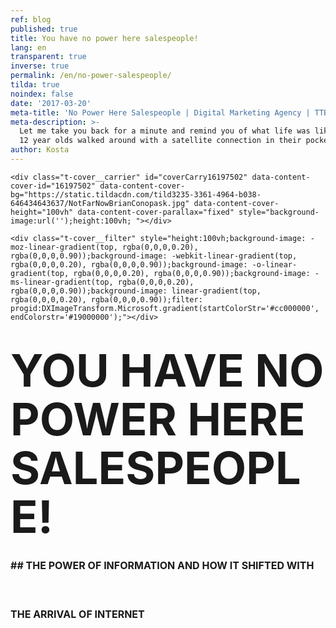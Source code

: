 ```yaml
---
ref: blog
published: true
title: You have no power here salespeople!
lang: en
transparent: true
inverse: true
permalink: /en/no-power-salespeople/
tilda: true
noindex: false
date: '2017-03-20'
meta-title: 'No Power Here Salespeople | Digital Marketing Agency | TTBA Group '
meta-description: >-
  Let me take you back for a minute and remind you of what life was like before
  12 year olds walked around with a satellite connection in their pocket.
author: Kosta
---
```

<!--allrecords-->
<div id="allrecords" class="t-records" data-hook="blocks-collection-content-node" data-tilda-project-id="56887" data-tilda-page-id="699959">

<div id="rec16197502" class="r" style=" " data-animationappear="off" data-record-type="274">
<!-- t255 -->
<!-- cover -->
	




<div class="t-cover" id="recorddiv16197502" bgimgfield="img" style="height:100vh; background-image:url('https://static.tildacdn.com/tild3235-3361-4964-b038-646434643637/-/resize/20x/NotFarNowBrianConopask.jpg');">

	<div class="t-cover__carrier" id="coverCarry16197502" data-content-cover-id="16197502" data-content-cover-bg="https://static.tildacdn.com/tild3235-3361-4964-b038-646434643637/NotFarNowBrianConopask.jpg" data-content-cover-height="100vh" data-content-cover-parallax="fixed" style="background-image:url('');height:100vh; "></div>
      
    <div class="t-cover__filter" style="height:100vh;background-image: -moz-linear-gradient(top, rgba(0,0,0,0.20), rgba(0,0,0,0.90));background-image: -webkit-linear-gradient(top, rgba(0,0,0,0.20), rgba(0,0,0,0.90));background-image: -o-linear-gradient(top, rgba(0,0,0,0.20), rgba(0,0,0,0.90));background-image: -ms-linear-gradient(top, rgba(0,0,0,0.20), rgba(0,0,0,0.90));background-image: linear-gradient(top, rgba(0,0,0,0.20), rgba(0,0,0,0.90));filter: progid:DXImageTransform.Microsoft.gradient(startColorStr='#cc000000', endColorstr='#19000000');"></div>
  <div class="t255">
  <div class="t-container">
    <div class="t-width t-width_10 t255__mainblock">
        <div class="t-cover__wrapper t-valign_middle" style="height:100vh;"> 
          <div class="t255__wrapper" data-hook-content="covercontent">
                        <h1 class="t255__title t-title t-title_sm t-uppercase " style="text-transform:uppercase;" field="title"><div style="font-size:72px;line-height:78px;" data-customstyle="yes">You Have No Power Here Salespeople!<br><span style="font-size: 16px;">## The power of information and how it shifted with the arrival of Internet</span> <br></div></h1>            <span class="space"></span>
          </div>
        </div>
        <div class="t255__userblock">
          <div class="t255__userblock-img t-bgimg " imgfield="img2" data-original="https://static.tildacdn.com/tild6534-3332-4831-a564-653335383132/49759ab977eb49179ea12ef7921c199f.jpg" style="background-image: url('https://static.tildacdn.com/tild6534-3332-4831-a564-653335383132/-/resize/20x/49759ab977eb49179ea12ef7921c199f.jpg');"></div>          <div class="t255__userblock-descr t-descr t-descr_xxs " field="title2">By <strong>Konstantin Kostychuk</strong><strong><br>CEO at TTBA Group</strong><strong></strong></div>          <div class="t255__userblock-date t-descr t-descr_xxs " field="descr2">on March 20, 2017</div>        </div>
    </div>
  </div>
  </div>
  

</div>
    
</div>


<div id="rec16378298" class="r" style="padding-top:0px;padding-bottom:0px; " data-animationappear="off" data-record-type="449">

<!-- T381 -->
<div id="nav16378298marker"></div>
<div id="nav16378298" class="t449   " data-navmarker="nav16378298marker" data-appearoffset="" data-hideoffset="">
    <div class="t449__wrapper ">
      <script type="text/javascript" src="//yastatic.net/share2/share.js" charset="utf-8"></script>
      <div class="t449__share_buttons ya-share2" data-direction="vertical" data-yasharel10n="en" data-services="facebook,twitter"></div>         
    </div>
</div>

</div>


<div id="rec16197503" class="r" style="padding-top:90px;padding-bottom:60px;background-color:#ededed; " data-record-type="127" data-bg-color="#ededed">
<!-- T119 -->
<div class="t119">
	<div class="t-container ">
	  	<div class="t-col t-col_8 t-prefix_2">
			<div class="t119__preface t-descr t-opacity_70" style="opacity:0.70;" field="text"><div style="font-size:20px;text-align:left;" data-customstyle="yes"><strong></strong><strong>Picture this:</strong> Your car is a piece of crap. It's all rusty and the more you repair it the more it falls apart. After the last snowstorm, you made a decision; you're buying a new car! <br><br> What do you do? You Google it! You open your computer or your mobile device and you start looking at the different makes, models and prices of cars. After reading reviews, watching videos and comparing 3 to 10 different options, you select your vehicle of choice and you drive down to the nearest dealership to buy it. <br><br></div></div>
		</div>
	</div>
</div>
</div>


<div id="rec16197504" class="r" style="padding-top:0px;padding-bottom:0px; " data-record-type="179">
<!-- cover -->
	




<div class="t-cover" id="recorddiv16197504" bgimgfield="img" style="height:100vh; background-image:url('https://static.tildacdn.com/tild6661-3536-4532-a631-323463393132/-/resize/20x/Car_dealership.jpg');">

	<div class="t-cover__carrier" id="coverCarry16197504" data-content-cover-id="16197504" data-content-cover-bg="https://static.tildacdn.com/tild6661-3536-4532-a631-323463393132/Car_dealership.jpg" data-content-cover-height="100vh" data-content-cover-parallax="fixed" style="background-image:url('');height:100vh; "></div>
      
    <div class="t-cover__filter" style="height:100vh;background-image: -moz-linear-gradient(top, rgba(0,0,0,0.60), rgba(0,0,0,0.60));background-image: -webkit-linear-gradient(top, rgba(0,0,0,0.60), rgba(0,0,0,0.60));background-image: -o-linear-gradient(top, rgba(0,0,0,0.60), rgba(0,0,0,0.60));background-image: -ms-linear-gradient(top, rgba(0,0,0,0.60), rgba(0,0,0,0.60));background-image: linear-gradient(top, rgba(0,0,0,0.60), rgba(0,0,0,0.60));filter: progid:DXImageTransform.Microsoft.gradient(startColorStr='#66000000', endColorstr='#66000000');"></div>

<!-- T164 -->
<div class="t164">
	<div class="t-container">
		<div class="t-cover__wrapper t-valign_middle" style="height:100vh;">      
          <div class="t-col t-col_8 t-prefix_2 t-align_left">
            <div data-hook-content="covercontent">
            <div class="t164__wrapper">
	          	          	          <div class="t164__descr t-descr t-descr_xxxl" field="descr"><div style="font-size:30px;" data-customstyle="yes"><br>Now image again that your car is a piece of crap but this time it's 1987. <br></div></div>	          <div class="t164__text t-text t-text_md" field="text"><div style="font-size:18px;" data-customstyle="yes">If you wanted to buy a new car 30 years ago, what did you do? Those of you who are old enough will remember that your options were not many. We have this amazing capacity as human beings to quickly get used to the good things in life and expect them to be the new standards. <br> <br>So let me take you back for a minute and remind you of what life was like before 12 year olds walked around with a satellite connection in their pocket. <br><br><strong>Here's what you did when shopping for a car: <br></strong>1. Pick a make and find the nearest dealership. <br>2. Drive there (or take the bus). <br>3. Compare pricing options, deals, promotions and features. <br>4. Haggle with a salesperson. <br>5. Get haggled. <br>6. Then drive down to another dealership and repeat steps 1 through 5. <br>7. Do that three, four or even 10 times. <br> <br><br></div></div>            </div>
            </div>
          </div>
		</div>
	</div>
</div>

  

</div>
    
</div>


<div id="rec16197505" class="r" style="padding-top:75px;padding-bottom:0px; " data-record-type="106">
<!-- T004 -->
<div class="t004">
	<div class="t-container ">
	  	<div class="t-col t-col_8 t-prefix_2">
			<div field="text" class="t-text t-text_md  "><div style="font-size:18px;" data-customstyle="yes">If you're reading this and you're a business owner, you're probably thinking "A client coming to your store without Googling a single thing, that's great! Half the battle is already won! Business owners had it SO EASY back then!" And you're right! Without easy access to information, consumers had no choice but to come see you at the store. Good for business, not so good for the consumer. <br><br> First of all, most people couldn't haggle if their life depended on it. <br><br> Most of us can haggle for fruits or other produce at a summer market. It doesn't take a genius to compare apples to apples and oranges to oranges. But comparing a Volkswagen Passat to a Honda Accord can prove more difficult to do. Especially if your adversary is a salesman who has all the up-to-date information about his products while you only know what your uncle told you about his Oldsmobile. Guess who's coming out on top in that transaction. <br><br> <em>Do you see where I'm going with this yet? <br></em><br> The only reason you went to 10 different car dealerships 30 years ago is because you had no other choice. If you wanted information about a car, you went to a car salesman. If you wanted information about a fridge, a TV or any other product or service, you had to get out of your home and drive to the store. <br></div></div>
		</div>
	</div>
</div>
</div>


<div id="rec16376790" class="r" style="padding-top:0px;padding-bottom:0px; " data-record-type="223">
<!-- T195 -->
<div class="t195">
  <div class="t-container">
                
      <div class="t-col t-col_4 t-prefix_2">
        <div class="t195__text t-text t-text_md" field="text"><div style="font-size:18px;" data-customstyle="yes"><u><br>The power of information was consolidated within the salespeople.</u> They knew how to use it and how to squeeze as much as they could out of every customer. They'd get away with it time after time after time. It's no wonder that to this day, when most people think of a salesman they are thinking of someone who's pushy, persistent and aggressive. Source <a href="https://research.hubspot.com/charts/sales-description-word-cloud" target="_blank" style="color:#6072fc !important;" rel="color:#7181f7 !important;">HubSpot</a></div></div>
      </div>
          <div class="t-col t-col_4  t195__imgsection" itemscope="" itemtype="http://schema.org/ImageObject"><meta itemprop="image" content="https://static.tildacdn.com/tild3138-3162-4234-a538-313332356161/Sales_word_cloud.png">        <img class="t195__img t-img" data-tu-max-width="1200" data-tu-max-height="1200" src="https://static.tildacdn.com/tild3138-3162-4234-a538-313332356161/-/empty/Sales_word_cloud.png" data-original="https://static.tildacdn.com/tild3138-3162-4234-a538-313332356161/Sales_word_cloud.png" imgfield="img"><br>        <div class="t195__sectitle t-descr" field="imgtitle" itemprop="name"></div>
        <div class="t195__secdescr t-descr" field="imgdescr" itemprop="description"></div>
      </div>
      </div>
</div>
</div>


<div id="rec16375614" class="r" style="padding-top:15px;padding-bottom:30px; " data-record-type="106">
<!-- T004 -->
<div class="t004">
	<div class="t-container ">
	  	<div class="t-col t-col_8 t-prefix_2">
			<div field="text" class="t-text t-text_md  "><strong>Fast-forward a decade: Enters Internet.<br></strong><br>From its first appearance in the early nineties, Internet has changed the way we consume information, the way we shop, communicate and pretty much live. Advances in technology, and the incredibly rapid spread of connectivity across the developed world (and now beyond) has changed the relationship between consumers and salespeople forever (and for the better).</div>
		</div>
	</div>
</div>
</div>


<div id="rec16308241" class="r" style="padding-top:75px;padding-bottom:45px; " data-record-type="271">
<!-- t250 -->
<div class="t250">
  <div class="t-container">
    <div class="t-row">
      <div class="t-col t-col_10 t-prefix_1">
        <div class="t250__text t-text-impact t-text-impact_sm" field="text">
          Today's consumer wants information right NOW and he only wants to move his thumbs to get it.<br>
        </div>
        <div>
          <a class="t250__link" href="https://twitter.com/intent/tweet?url=http://project56887.tilda.ws/page699959.html;text=Today's consumer wants information right NOW and he only wants to move his thumbs to get it.;size=l&amp;count=none" target="_blank">            <div class="t250__icon">
              <svg width="28px" height="25px" viewBox="0 0 28 25">
                  <g stroke="none" stroke-width="1" fill="none" fill-rule="evenodd">
                      <g transform="translate(-704.000000, -1375.000000)" fill="#000000">
                          <path d="M731.2272,1375.449 C730.117467,1376.155 728.887333,1376.668 727.5788,1376.944 C726.532533,1375.748 725.038267,1375 723.386267,1375 C720.2148,1375 717.642533,1377.756 717.642533,1381.155 C717.642533,1381.637 717.693867,1382.106 717.79,1382.557 C713.016,1382.3 708.783333,1379.85 705.949733,1376.126 C705.455067,1377.034 705.171333,1378.092 705.171333,1379.221 C705.171333,1381.356 706.185867,1383.24 707.7268,1384.343 C706.785067,1384.311 705.899333,1384.034 705.124667,1383.573 L705.124667,1383.65 C705.124667,1386.631 707.104267,1389.12 709.733467,1389.686 C709.250933,1389.827 708.7432,1389.902 708.2196,1389.902 C707.85,1389.902 707.489733,1389.863 707.1388,1389.792 C707.870533,1392.236 709.992,1394.017 712.505467,1394.066 C710.538933,1395.716 708.061867,1396.701 705.370133,1396.701 C704.906267,1396.701 704.449867,1396.672 704,1396.615 C706.5424,1398.361 709.561733,1399.38 712.806,1399.38 C723.3732,1399.38 729.150533,1390.002 729.150533,1381.868 C729.150533,1381.601 729.1468,1381.335 729.134667,1381.071 C730.256533,1380.204 731.230933,1379.12 732,1377.884 C730.970533,1378.374 729.8636,1378.704 728.7016,1378.853 C729.886933,1378.094 730.797867,1376.887 731.2272,1375.449 L731.2272,1375.449 Z" id="Shape" sketch:type="MSShapeGroup"></path>
                      </g>
                  </g>
              </svg>              
            </div>
                      </a>        </div>
      </div>
    </div>
  </div>
</div>
</div>


<div id="rec16197506" class="r" style="padding-top:0px;padding-bottom:0px; " data-record-type="179">
<!-- cover -->
	




<div class="t-cover" id="recorddiv16197506" bgimgfield="img" style="height:90vh; background-image:url('https://static.tildacdn.com/tild6566-3065-4232-b736-613362616238/-/resize/20x/network_cables.jpg');">

	<div class="t-cover__carrier" id="coverCarry16197506" data-content-cover-id="16197506" data-content-cover-bg="https://static.tildacdn.com/tild6566-3065-4232-b736-613362616238/network_cables.jpg" data-content-cover-height="90vh" data-content-cover-parallax="fixed" style="background-image:url('');height:90vh; "></div>
      
    <div class="t-cover__filter" style="height:90vh;background-image: -moz-linear-gradient(top, rgba(0,0,0,0.70), rgba(0,0,0,0.70));background-image: -webkit-linear-gradient(top, rgba(0,0,0,0.70), rgba(0,0,0,0.70));background-image: -o-linear-gradient(top, rgba(0,0,0,0.70), rgba(0,0,0,0.70));background-image: -ms-linear-gradient(top, rgba(0,0,0,0.70), rgba(0,0,0,0.70));background-image: linear-gradient(top, rgba(0,0,0,0.70), rgba(0,0,0,0.70));filter: progid:DXImageTransform.Microsoft.gradient(startColorStr='#4c000000', endColorstr='#4c000000');"></div>

<!-- T164 -->
<div class="t164">
	<div class="t-container">
		<div class="t-cover__wrapper t-valign_middle" style="height:90vh;">      
          <div class="t-col t-col_8 t-prefix_2 t-align_left">
            <div data-hook-content="covercontent">
            <div class="t164__wrapper">
	          	          	          <div class="t164__descr t-descr t-descr_xxxl" field="descr"><div style="font-size:42px;" data-customstyle="yes">The Power Shift<br></div></div>	          <div class="t164__text t-text t-text_md" field="text"><div style="font-size:18px;" data-customstyle="yes"><u></u>After decades of being abused and mistreated, the consumer is finally coming out on top. He is now king! He decides when he wants to look for your product, how he does it and where he does it. <br><br> But for the most part, they all start in the same place. Here are a few figures: <br>- 81% of shoppers conduct online research before buying <br>- 60% start their research on a search engine like Google <br>- 61% of shoppers read product reviews before making a purchase<br><a href="http://www.adweek.com/digital/81-shoppers-conduct-online-research-making-purchase-infographic/" style="color:#8585f5 !important;" rel="color:#8585f5 !important;"><span style="color: rgb(95, 113, 245);">(Source)</span><br></a> <br>By the time a consumer walks into a car dealership in 2017, his mind is already made up! And it's <u>not only cars</u>; it's the same story for the majority of products or services that you will see today! If 30 years ago, the sales cycle started when a customer would walk through the doors, today it starts when the consumer simply feels a need or a want. And with a smart phone in his pocket, he can start looking to fulfill that need within seconds. There's no need to speak with a salesman any more. All of the latest information is easily accessible online. <br> <br>The dynamic of our work as businesspeople and as salespeople has changed the day that the power of information shifted from us towards the customer. Those who adapted survived and thrived, the rest died out, much like the dinosaurs did. <br><br></div></div>            </div>
            </div>
          </div>
		</div>
	</div>
</div>

  

</div>
    
</div>


<div id="rec16197507" class="r" style="padding-top:60px;padding-bottom:15px;background-color:#ffffff; " data-record-type="184" data-bg-color="#ffffff">
<!-- T169 -->
<div class="t169">
  <div class="t-container_100">
    <div class="t-row">
      <div class="t-col_100">
        <h2 class="t169__text t-title" field="text"><div style="font-size:30px;line-height:40px;text-align:center;color:#444444;" data-customstyle="yes"><span style="font-weight: 300;">So what can you do? How can you market your business<br>when the consumer calls all the shots? </span><br></div></h2>
      </div>
    </div>
  </div>
</div>
</div>


<div id="rec16309713" class="r" style="padding-top:15px;padding-bottom:15px; " data-record-type="106">
<!-- T004 -->
<div class="t004">
	<div class="t-container ">
	  	<div class="t-col t-col_8 t-prefix_2">
			<div field="text" class="t-text t-text_md  "><strong><span data-redactor-tag="span" style="font-size: 28px;">Business starts with presence. </span><br></strong><br><span style="font-size: 18px;">Being on the first page of Google puts you on the list of companies that will be compared, but it doesn't guarantee contact just yet. Today's consumer will compare a few companies by looking at their overall online presence and then decide which companies he will contact for pricing. (We assume here that your product is the bomb and that your branding is on point.) <br><br> When it comes to online presence, here's what you need to think about: <br> <br><em>- Do you have a website? Is it mobile responsive? (more than 60% of all purchases start from a mobile device) <br>- Is your contact information visible? <br>- Do you have social media accounts? Are they active? <br>- Do you produce and share interesting and useful content? <br>- Does your business have reviews? How are they? <br>- Have you established yourself as an expert in your field? Can you be trusted? <br>- Do you have a Google My Business account? <br>- Did you come up in Google at all? In Google Ads?</em> <br><br> The above list is meant to get you to ask the right questions and start thinking about your business differently. In the next article, we'll look at a more systematic approach to building your marketing funnel and understanding the tools at your disposal at each stage of that model. </span><br></div>
		</div>
	</div>
</div>
</div>


<div id="rec16309789" class="r" style="padding-top:30px;padding-bottom:15px; " data-record-type="271">
<!-- t250 -->
<div class="t250">
  <div class="t-container">
    <div class="t-row">
      <div class="t-col t-col_10 t-prefix_1">
        <div class="t250__text t-text-impact t-text-impact_sm" field="text">
          Online presence is no longer an asset,<br>it's an absolute prerequisite for survival. <br>
        </div>
        <div>
          <a class="t250__link" href="https://twitter.com/intent/tweet?url=http://project56887.tilda.ws/page699959.html;text=Online presence is no longer an asset,it's an absolute prerequisite for survival. ;size=l&amp;count=none" target="_blank">            <div class="t250__icon">
              <svg width="28px" height="25px" viewBox="0 0 28 25">
                  <g stroke="none" stroke-width="1" fill="none" fill-rule="evenodd">
                      <g transform="translate(-704.000000, -1375.000000)" fill="#000000">
                          <path d="M731.2272,1375.449 C730.117467,1376.155 728.887333,1376.668 727.5788,1376.944 C726.532533,1375.748 725.038267,1375 723.386267,1375 C720.2148,1375 717.642533,1377.756 717.642533,1381.155 C717.642533,1381.637 717.693867,1382.106 717.79,1382.557 C713.016,1382.3 708.783333,1379.85 705.949733,1376.126 C705.455067,1377.034 705.171333,1378.092 705.171333,1379.221 C705.171333,1381.356 706.185867,1383.24 707.7268,1384.343 C706.785067,1384.311 705.899333,1384.034 705.124667,1383.573 L705.124667,1383.65 C705.124667,1386.631 707.104267,1389.12 709.733467,1389.686 C709.250933,1389.827 708.7432,1389.902 708.2196,1389.902 C707.85,1389.902 707.489733,1389.863 707.1388,1389.792 C707.870533,1392.236 709.992,1394.017 712.505467,1394.066 C710.538933,1395.716 708.061867,1396.701 705.370133,1396.701 C704.906267,1396.701 704.449867,1396.672 704,1396.615 C706.5424,1398.361 709.561733,1399.38 712.806,1399.38 C723.3732,1399.38 729.150533,1390.002 729.150533,1381.868 C729.150533,1381.601 729.1468,1381.335 729.134667,1381.071 C730.256533,1380.204 731.230933,1379.12 732,1377.884 C730.970533,1378.374 729.8636,1378.704 728.7016,1378.853 C729.886933,1378.094 730.797867,1376.887 731.2272,1375.449 L731.2272,1375.449 Z" id="Shape" sketch:type="MSShapeGroup"></path>
                      </g>
                  </g>
              </svg>              
            </div>
                      </a>        </div>
      </div>
    </div>
  </div>
</div>
</div>


<div id="rec16197508" class="r" style="padding-top:30px;padding-bottom:0px; " data-record-type="493">
<!-- t493 -->

<div class="t493">
			
  <div class="t493__container t-container">
		<div class="t493__flex-wrapper">
	    <div class="t493__box-img-mobile t-col">
	      <div class="t493__tablewrapper">
	        <div class="t493__cell t-cell">
	          <img class="t493__img t-margin_auto t-img" src="https://static.tildacdn.com/tild6462-6661-4664-b635-303765333766/-/empty/salespeople.png" data-original="https://static.tildacdn.com/tild6462-6661-4664-b635-303765333766/salespeople.png" imgfiled="img5">
	        </div>
	      </div>
	    </div>
	    	    <div class="t493__box-text t-col t-col_flex t-valign_middle t-col_6 ">
	      <div class="t493__tablewrapper">
	        <div class="t493__cell t-cell">
	          <div class="t493__item t-item ">
	            	            <div class="t493__textwrapper t-cell t-valign_top">
	              	                <div class="t493__heading t-heading t-heading_sm  t-align_center" style="" field="title">
	              <div style="color:#060606;" data-customstyle="yes"><strong><strong data-redactor-tag="strong">So that's it? Online presence is the answer? Not quite.</strong><br></strong></div></div>	              	                <div class="t493__descr t-descr t-descr_xs t-align_center" style="" field="descr">
	              <div style="font-size:18px;text-align:left;" data-customstyle="yes"><br>Online presence is one of the answers. It's one of the very first answers. If you're thinking about the future of your business and about where your customers are looking for your products, online presence is a good start. <br><br> Active evaluation is when a potential client has found your business, liked what you're offering and is at the stage of comparing you to the competition. "Two-thirds of the touch points during the active-evaluation phase involve […] activities such as Internet reviews and word-of-mouth recommendations from friends and family." <br>Source: <span style="color: rgb(95, 113, 245);"><a href="http://www.mckinsey.com/business-functions/marketing-and-sales/our-insights/the-consumer-decision-journey" style="color: rgb(95, 113, 245);" target="_blank">McKinsey</a> </span><br><br> What does that mean? It means that simply being online is not enough. Just like they do in a store holding two products in front of them, they will also compare your business with others when searching online. <br><strong></strong></div></div>	            </div>
	          </div>
	          	            <div class="t493__item t493__item_padding-top t-item ">
	              	              <div class="t493__textwrapper t-cell t-valign_top">
	                	                  <div class="t493__heading t-heading t-heading_sm t-align_center" style="" field="title2">
	                <div style="color:#515151;" data-customstyle="yes"></div></div>	                	              </div>
	            </div>
	          	          	          	<div class="t493__item t493__item_padding-top t-item ">
	              	              <div class="t493__textwrapper t-cell t-valign_top">
	                	                  <div class="t493__heading t-heading t-heading_sm t-align_center" style="" field="title3">
	                <div style="color:#474747;" data-customstyle="yes"></div></div>	                	              </div>
	            </div>
	          	          	        </div>
	      </div>
	    </div>
	    	      <div class="t493__box-img t-col t-col_flex t-valign_middle t-col_6 ">
	        <div class="t493__tablewrapper">
	          <div class="t493__cell t-cell">
	            <img class="t493__img t-img " src="https://static.tildacdn.com/tild6462-6661-4664-b635-303765333766/-/empty/salespeople.png" data-original="https://static.tildacdn.com/tild6462-6661-4664-b635-303765333766/salespeople.png" imgfield="img5">
	          </div>
	        </div>
	      </div>
	    		</div>
  </div>
		


</div>
</div>


<div id="rec16309511" class="r" style="padding-top:0px;padding-bottom:0px; " data-record-type="179">
<!-- cover -->
	




<div class="t-cover" id="recorddiv16309511" bgimgfield="img" style="height:100vh; background-image:url('https://static.tildacdn.com/tild3762-6438-4731-b039-353833383037/-/resize/20x/iStock_000050225464_Medium1002x666.jpg');">

	<div class="t-cover__carrier" id="coverCarry16309511" data-content-cover-id="16309511" data-content-cover-bg="https://static.tildacdn.com/tild3762-6438-4731-b039-353833383037/iStock_000050225464_Medium1002x666.jpg" data-content-cover-height="100vh" data-content-cover-parallax="fixed" style="background-image:url('');height:100vh; "></div>
      
    <div class="t-cover__filter" style="height:100vh;background-image: -moz-linear-gradient(top, rgba(255,255,255,0.90), rgba(255,255,255,0.80));background-image: -webkit-linear-gradient(top, rgba(255,255,255,0.90), rgba(255,255,255,0.80));background-image: -o-linear-gradient(top, rgba(255,255,255,0.90), rgba(255,255,255,0.80));background-image: -ms-linear-gradient(top, rgba(255,255,255,0.90), rgba(255,255,255,0.80));background-image: linear-gradient(top, rgba(255,255,255,0.90), rgba(255,255,255,0.80));filter: progid:DXImageTransform.Microsoft.gradient(startColorStr='#19ffffff', endColorstr='#33ffffff');"></div>

<!-- T164 -->
<div class="t164">
	<div class="t-container">
		<div class="t-cover__wrapper t-valign_middle" style="height:100vh;">      
          <div class="t-col t-col_8 t-prefix_2 t-align_left">
            <div data-hook-content="covercontent">
            <div class="t164__wrapper">
	          	          	          <div class="t164__descr t-descr t-descr_xxxl" field="descr"><div style="font-size:30px;color:#1a1a1a;" data-customstyle="yes"><strong>Conclusion</strong> <br></div></div>	          <div class="t164__text t-text t-text_md" field="text"><div style="font-size:18px;color:#0b0b0b;" data-customstyle="yes">We've said it, doing business is harder today than it was 30 years ago. There's no denying the fact that there are many more companies opening every week, competition is getting more fierce, sometimes international, and the consumer has access to detailed information at the swipe of a finger. <br> <br>Make no mistake; your competitors are already online. They have been for a while. Online presence is a big step in the right direction but if you haven't made that step by 2017, you're already behind! If your company is not visible online, it is not visible at all. <br> <br>Be smart about your business. Plan, test, adjust and try again. Leave nothing to chance, be calculated and systematic, use the right tools and target the right audience to grow your business. <br> <br>If you're not sure where to start, our consultations are free. <u><a href="#GrowMyBusiness" style="color: rgb(11, 11, 11);" rel="" data-redactor-tag="a">Here</a>'s</u> how to get in touch!<br></div></div>            </div>
            </div>
          </div>
		</div>
	</div>
</div>

  

</div>
    
</div>


<div id="rec16310536" class="r" style=" " data-animationappear="off" data-record-type="330">

<style>
#rec16310536 input::-webkit-input-placeholder {color:#000000; opacity: 0.5;}
#rec16310536 input::-moz-placeholder          {color:#000000; opacity: 0.5;}
#rec16310536 input:-moz-placeholder           {color:#000000; opacity: 0.5;}
#rec16310536 input:-ms-input-placeholder      {color:#000000; opacity: 0.5;}          
#rec16310536 textarea::-webkit-input-placeholder {color:#000000; opacity: 0.5;}
#rec16310536 textarea::-moz-placeholder          {color:#000000; opacity: 0.5;}
#rec16310536 textarea:-moz-placeholder           {color:#000000; opacity: 0.5;}
#rec16310536 textarea:-ms-input-placeholder      {color:#000000; opacity: 0.5;}                    
</style>
<div class="t330">
  <div class="t-popup" data-tooltip-hook="#GrowMyBusiness">
    <div class="t-popup__close">
      <svg width="23px" height="23px" viewBox="0 0 23 23" version="1.1" xmlns="http://www.w3.org/2000/svg" xmlns:xlink="http://www.w3.org/1999/xlink">
        <g stroke="none" stroke-width="1" fill="#fff" fill-rule="evenodd">
          <rect transform="translate(11.313708, 11.313708) rotate(-45.000000) translate(-11.313708, -11.313708) " x="10.3137085" y="-3.6862915" width="2" height="30"></rect>
          <rect transform="translate(11.313708, 11.313708) rotate(-315.000000) translate(-11.313708, -11.313708) " x="10.3137085" y="-3.6862915" width="2" height="30"></rect>
        </g>
      </svg>
    </div>
    <div class="t-popup__container t-width t-width_6">
        <img class="t330__img t-img" src="https://static.tildacdn.com/tild6632-6531-4531-a564-626639616530/-/empty/ttba_moto.jpg" data-original="https://static.tildacdn.com/tild6632-6531-4531-a564-626639616530/ttba_moto.jpg" imgfield="img">        <div class="t330__wrapper t-align_center" style=";">
          <div class="t330__title t-title t-title_xxs"><div style="font-size:16px;" data-customstyle="yes"><span style="font-weight: 400;">We always respond in less than 4 hours.<br><br></span></div></div>                    <form id="form16310536" name="form16310536" role="form" action="https://forms.tildacdn.com/procces/" method="POST" data-formactiontype="2" data-inputbox=".t330__blockinput" data-success-url="https://ttbagroup.com/en/request-submitted" class="js-form-proccess">                                                                  <input type="hidden" name="formservices[]" value="67787a8c45c4f24353fc05cdd55eaa8d" class="js-formaction-services">
                                                      
                                                                                  <div>
                          <div class="js-errorbox-all t330__blockinput-errorbox" style="display:none;">
                              <div class="t330__blockinput-errors-text t-text t-text_xs">
                                  <p class="t330__blockinput-errors-item js-rule-error js-rule-error-all"></p>
                        		<p class="t330__blockinput-errors-item js-rule-error js-rule-error-req">Required field</p>
                        		<p class="t330__blockinput-errors-item js-rule-error js-rule-error-email">Please correct e-mail address</p>
                        		<p class="t330__blockinput-errors-item js-rule-error js-rule-error-name">Name Wrong. Correct please</p>
                        		<p class="t330__blockinput-errors-item js-rule-error js-rule-error-phone">Please correct phone number</p>
                        		<p class="t330__blockinput-errors-item js-rule-error js-rule-error-string">Please enter letter, number or punctuation symbols.</p>
                              </div>
                          </div>
                          <div class="js-successbox t330__blockinput-success t-text t-text_xs" style="display:none;">
                                                            Thank You! Your request has been submitted.
                                                      </div>                
                        </div>
                        <div class="t330__input-wrapper">
                                                                              <div class="t330__blockinput">
                              <input type="text" name="email" class="t330__input t-input js-tilda-rule " value="" placeholder="Your Name" onfocus="this.placeholder = ''" onblur="this.placeholder = 'Your Name'" data-tilda-req="1" data-tilda-rule="email" style="color:#000000; border:1px solid #c9c9c9; background-color:#ffffff; border-radius: 5px; -moz-border-radius: 5px; -webkit-border-radius: 5px;">
                          </div>
                                                                                                        <div class="t330__blockinput">
                              <input type="text" name="name" class="t330__input t-input js-tilda-rule " value="" placeholder="Your Email" onfocus="this.placeholder = ''" onblur="this.placeholder = 'Your Email'" data-tilda-req="1" data-tilda-rule="none" style="color:#000000; border:1px solid #c9c9c9; background-color:#ffffff; border-radius: 5px; -moz-border-radius: 5px; -webkit-border-radius: 5px;">
                          </div>                
                                                                                                        <div class="t330__blockinput">
                              <input type="text" name="phone" class="t330__input t-input js-tilda-rule " value="" placeholder="Your Phone Number" onfocus="this.placeholder = ''" onblur="this.placeholder = 'Your Phone Number'" data-tilda-req="1" data-tilda-rule="phone" style="color:#000000; border:1px solid #c9c9c9; background-color:#ffffff; border-radius: 5px; -moz-border-radius: 5px; -webkit-border-radius: 5px;">
                          </div>                                
                                                      
                          
                                                      
                                                                              <div class="t330__blockinput">
                              <textarea name="Whatdoyouwanttodiscuss" class="t330__input t-input js-tilda-rule " placeholder="What do you want to discuss?" onfocus="this.placeholder = ''" onblur="this.placeholder = 'What do you want to discuss?'" style="color:#000000; border:1px solid #c9c9c9; background-color:#ffffff; border-radius: 5px; -moz-border-radius: 5px; -webkit-border-radius: 5px;height:68px" rows="2"></textarea>
                          </div>
                                                    <div class="t330__blockbutton">
                              <button type="submit" class="t330__submit t-submit" style="color:#ffffff;background-color:#ed4b3a;border-radius:5px; -moz-border-radius:5px; -webkit-border-radius:5px;">SEND</button>                          </div>
                         </div> 
          </form>                          
        </div>
      </div>
    </div>
</div>
<script type="text/javascript">
$(document).ready(function(){
  setTimeout(function(){
    t330_initPopup('16310536');
  }, 500);
});
</script>  

                          
</div>


<div id="rec16197510" class="r" style="padding-top:45px;padding-bottom:45px; " data-record-type="132">
<div class="t-container_100">
	<div style="position: relative; right: 50%; float: right;">
		<div style="position: relative; z-index: 1; right: -50%;">
			<div style="display: table;">
			<div style="display:table-row; width:auto; clear:both;">
			
						<div id="fb-root"></div>
			
			<script>(function(d, s, id) {
			  var js, fjs = d.getElementsByTagName(s)[0];
			  if (d.getElementById(id)) return;
			  js = d.createElement(s); js.id = id;
			  js.src = "//connect.facebook.net/en_En/sdk.js#xfbml=1&appId=257953674358265&version=v2.0";
			  fjs.parentNode.insertBefore(js, fjs);
			}(document, 'script', 'facebook-jssdk'));</script>
						
						
						<div style="border:0px solid;height:25px; float:left; display:table-column; padding-left:10px; padding-top:4px;">
			<div class="fb-like" data-layout="button_count" data-action="like" data-show-faces="false" data-share="false"></div>
			</div>
			              
						<div style="border:0px solid;height:25px; float:left; display:table-column; padding-left:10px; padding-top:4px;">
			<div class="fb-share-button" data-type="button_count"></div>
			</div>
									
			
			              
            
						<div style="float:left; width:80px; display:table-column; height:25px; border:0px solid; padding-left:10px; padding-top:4px;">
			<a href="https://twitter.com/share" class="twitter-share-button" data-text="You have no power here salespeople!">Tweet</a>
			<script>!function(d,s,id){var js,fjs=d.getElementsByTagName(s)[0],p=/^http:/.test(d.location)?'http':'https';if(!d.getElementById(id)){js=d.createElement(s);js.id=id;js.src=p+'://platform.twitter.com/widgets.js';fjs.parentNode.insertBefore(js,fjs);}}(document, 'script', 'twitter-wjs');</script>
			</div>
			              
			</div>
			</div>
		</div>
	</div>
</div>  
</div>


<div id="rec16311351" class="r" style="padding-top:0px;padding-bottom:0px; " data-animationappear="off" data-record-type="307">
<!-- t278 -->
<!-- cover -->
	




<div class="t-cover" id="recorddiv16311351" bgimgfield="img" style="height:100vh; background-image:url('https://static.tildacdn.com/tild6432-6139-4635-a466-633539363738/-/resize/20x/mtlcityview.jpg');">

	<div class="t-cover__carrier" id="coverCarry16311351" data-content-cover-id="16311351" data-content-cover-bg="https://static.tildacdn.com/tild6432-6139-4635-a466-633539363738/mtlcityview.jpg" data-content-cover-height="100vh" data-content-cover-parallax="fixed" style="background-image:url('');height:100vh; "></div>
      
    <div class="t-cover__filter" style="height:100vh;background-image: -moz-linear-gradient(top, rgba(46,46,46,0.80), rgba(46,46,46,0.80));background-image: -webkit-linear-gradient(top, rgba(46,46,46,0.80), rgba(46,46,46,0.80));background-image: -o-linear-gradient(top, rgba(46,46,46,0.80), rgba(46,46,46,0.80));background-image: -ms-linear-gradient(top, rgba(46,46,46,0.80), rgba(46,46,46,0.80));background-image: linear-gradient(top, rgba(46,46,46,0.80), rgba(46,46,46,0.80));filter: progid:DXImageTransform.Microsoft.gradient(startColorStr='#332e2e2e', endColorstr='#332e2e2e');"></div>
  <div class="t278">
  <div class="t-container ">
    <div class="t-width t-width_6 t278__mainblock">
      <div class="t-cover__wrapper t-valign_middle" style="height:100vh;"> 
        <div class="t278__mainwrapper" data-hook-content="covercontent">
          <div class="t278__title t-title t-title_xs" field="title">Receive marketing and sales insights right in your Inbox.</div>          <div class="t278__descr t-descr t-descr_md" field="descr">We promise we will never spam you.</div>          <form id="form16311351" name="form16311351" role="form" action="https://forms.tildacdn.com/procces/" method="POST" data-formactiontype="2" data-inputbox=".t278__blockinput" class="js-form-proccess">                                                <input type="hidden" name="formservices[]" value="67787a8c45c4f24353fc05cdd55eaa8d" class="js-formaction-services">
                            
                            <div style="position: absolute; left: -5000px;"><input type="text" name="tspecomment" tabindex="-1" value=""></div>
                      
          
                <div class="t278__input-mainblock t-width t-width_6">
          
                  <div class="t278__allert-wrapper">
                    <div class="t278__blockinput-errorbox js-errorbox-all" style="display:none;">
                        <div class="t278__blockinput-errors-text t-descr t-descr_xs">
                            <p class="t278__blockinput-errors-item js-rule-error js-rule-error-all"></p>
                        	<p class="t278__blockinput-errors-item js-rule-error js-rule-error-req">Required field</p>
                        	<p class="t278__blockinput-errors-item js-rule-error js-rule-error-email">Please correct e-mail address</p>
                        	<p class="t278__blockinput-errors-item js-rule-error js-rule-error-name">Name Wrong. Correct please</p>
                        	<p class="t278__blockinput-errors-item js-rule-error js-rule-error-phone">Please correct phone number</p>
                        	<p class="t278__blockinput-errors-item js-rule-error js-rule-error-string">Please enter letter, number or punctuation symbols.</p>
                        </div>
                    </div>
                    <div class="t278__blockinput-success js-successbox" style="display:none;">
                        <div class="t278__success-icon">
                          <svg width="50px" height="50px" viewBox="0 0 50 50">
                            <g stroke="none" stroke-width="1" fill="none" fill-rule="evenodd">
                              <g fill="#FFFFFF">
                                <path d="M25.0982353,49.2829412 C11.5294118,49.2829412 0.490588235,38.2435294 0.490588235,24.6752941 C0.490588235,11.1064706 11.53,0.0670588235 25.0982353,0.0670588235 C38.6664706,0.0670588235 49.7058824,11.1064706 49.7058824,24.6752941 C49.7058824,38.2441176 38.6664706,49.2829412 25.0982353,49.2829412 L25.0982353,49.2829412 Z M25.0982353,1.83176471 C12.5023529,1.83176471 2.25529412,12.0794118 2.25529412,24.6752941 C2.25529412,37.2705882 12.5023529,47.5182353 25.0982353,47.5182353 C37.6941176,47.5182353 47.9411765,37.2705882 47.9411765,24.6752941 C47.9411765,12.0794118 37.6941176,1.83176471 25.0982353,1.83176471 L25.0982353,1.83176471 Z"></path>
                                <path d="M22.8435294,30.5305882 L18.3958824,26.0829412 C18.0511765,25.7382353 18.0511765,25.18 18.3958824,24.8352941 C18.7405882,24.4905882 19.2988235,24.4905882 19.6435294,24.8352941 L22.8429412,28.0347059 L31.7282353,19.1488235 C32.0729412,18.8041176 32.6311765,18.8041176 32.9758824,19.1488235 C33.3205882,19.4935294 33.3205882,20.0517647 32.9758824,20.3964706 L22.8435294,30.5305882 L22.8435294,30.5305882 Z"></path>
                              </g>
                            </g>
                          </svg>
                        </div>
                        <div class="t278__success-message t-descr t-descr_lg">Your data has been submitted. Thank you!</div>
                    </div>
                  </div>
                  
                  <div class="t278__wrapper">
                                        <div class="t278__blockinput">
                        <input type="text" name="EMAIL" class="t278__input t-input js-tilda-rule " value="" placeholder="Your e-mail" data-tilda-req="1" data-tilda-rule="email" style="color:#000000;  background-color:#ffffff; border-radius: 4px; -moz-border-radius: 4px; -webkit-border-radius: 4px;">
                    </div>
                                                                                <div class="t278__blockinput">
                        <input type="text" name="name" class="t278__input t-input js-tilda-rule " value="" placeholder="Name" data-tilda-req="1" data-tilda-rule="none" style="color:#000000;  background-color:#ffffff; border-radius: 4px; -moz-border-radius: 4px; -webkit-border-radius: 4px;">
                    </div>
                                                            
                                                            
                                        
                    <div class="t278__blockbutton">
                                                  <button type="submit" class="t-submit" style="color:#ffffff;background-color:#ed4b3a;border-radius:7px; -moz-border-radius:7px; -webkit-border-radius:7px;">SEND ME ONLY INTERESTING CONTENT</button>
                                            </div>
                  </div>
              </div>  
        </form>		                      
        </div>
      </div>
    </div>
  </div>
  </div>
<style>
#rec16311351 input::-webkit-input-placeholder {color:#000000; opacity: 0.5;}
#rec16311351 input::-moz-placeholder          {color:#000000; opacity: 0.5;}
#rec16311351 input:-moz-placeholder           {color:#000000; opacity: 0.5;}
#rec16311351 input:-ms-input-placeholder      {color:#000000; opacity: 0.5;}          
#rec16311351 textarea::-webkit-input-placeholder {color:#000000; opacity: 0.5;}
#rec16311351 textarea::-moz-placeholder          {color:#000000; opacity: 0.5;}
#rec16311351 textarea:-moz-placeholder           {color:#000000; opacity: 0.5;}
#rec16311351 textarea:-ms-input-placeholder      {color:#000000; opacity: 0.5;}                    
</style>
  

</div>
                                            
        
 
</div>

</div>
<!--/allrecords-->
